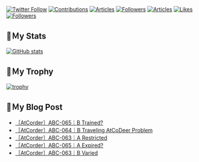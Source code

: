 [![Twitter Follow](https://img.shields.io/twitter/follow/hyperdb?label=twitter&logo=twitter&style=plastic)](https://twitter.com/hyperdb)
[![Contributions](https://badgen.org/img/qiita/hyperdb/contributions?style=plastic)](https://qiita.com/hyperdb)
[![Articles](https://badgen.org/img/qiita/hyperdb/articles?style=plastic)](https://qiita.com/hyperdb)
[![Followers](https://badgen.org/img/qiita/hyperdb/followers?style=plastic)](https://qiita.com/hyperdb)
[![Articles](https://badgen.org/img/zenn/hyperdb/articles?style=plastic)](https://zenn.dev/hyperdb)
[![Likes](https://badgen.org/img/zenn/hyperdb/likes?style=plastic)](https://zenn.dev/hyperdb)
[![Followers](https://badgen.org/img/zenn/hyperdb/followers?style=plastic)](https://zenn.dev/hyperdb)

## 🔖Ｍy Stats

[![GitHub stats](https://github-readme-stats.vercel.app/api?username=hyperdb&theme=radical&count_private=true&show_icons=true)](https://github.com/anuraghazra/github-readme-stats)

## 🔖Ｍy Trophy

[![trophy](https://github-profile-trophy.vercel.app/?username=hyperdb&theme=onedark)](https://github.com/ryo-ma/github-profile-trophy)

## 🔖Ｍy Blog Post

<!-- BLOG-POST-LIST:START -->
- [［AtCorder］ABC-065｜B Trained?](https://zenn.dev/hyperdb/articles/f5c30c90fd11b0)
- [［AtCorder］ABC-064｜B Traveling AtCoDeer Problem](https://zenn.dev/hyperdb/articles/ced9b53c0ebbd5)
- [［AtCorder］ABC-063｜A Restricted](https://zenn.dev/hyperdb/articles/939309dd85a4bd)
- [［AtCorder］ABC-065｜A Expired?](https://zenn.dev/hyperdb/articles/42d6fd0597b6ec)
- [［AtCorder］ABC-063｜B Varied](https://zenn.dev/hyperdb/articles/3f9794654d30c1)
<!-- BLOG-POST-LIST:END -->
